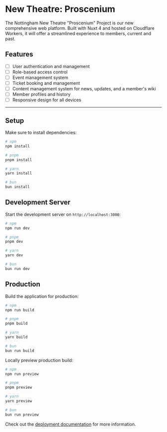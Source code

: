 # New Theatre: Proscenium

The Nottingham New Theatre "Proscenium" Project is our new comprehensive web platform. Built with Nuxt 4 and hosted on Cloudflare Workers, it will offer a streamlined experience to members, current and past.

## Features

- [ ] User authentication and management
- [ ] Role-based access control
- [ ] Event management system
- [ ] Ticket booking and management
- [ ] Content management system for news, updates, and a member's wiki
- [ ] Member profiles and history
- [ ] Responsive design for all devices

---

## Setup

Make sure to install dependencies:

```bash
# npm
npm install

# pnpm
pnpm install

# yarn
yarn install

# bun
bun install
```

## Development Server

Start the development server on `http://localhost:3000`:

```bash
# npm
npm run dev

# pnpm
pnpm dev

# yarn
yarn dev

# bun
bun run dev
```

## Production

Build the application for production:

```bash
# npm
npm run build

# pnpm
pnpm build

# yarn
yarn build

# bun
bun run build
```

Locally preview production build:

```bash
# npm
npm run preview

# pnpm
pnpm preview

# yarn
yarn preview

# bun
bun run preview
```

Check out the [deployment documentation](https://nuxt.com/docs/getting-started/deployment) for more information.
